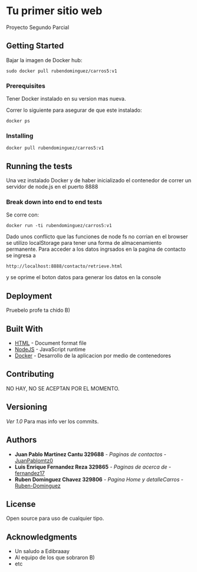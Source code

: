 # Tu primer sitio web

Proyecto Segundo Parcial

## Getting Started

Bajar la imagen de Docker hub:
```
sudo docker pull rubendominguez/carros5:v1
```

### Prerequisites

Tener Docker instalado en su version mas nueva.

Correr lo siguiente para asegurar de que este instalado:

```
docker ps
```

### Installing

```
docker pull rubendominguez/carros5:v1
```

## Running the tests

Una vez instalado Docker y de haber inicializado el contenedor de correr un servidor de node.js en el puerto 8888

### Break down into end to end tests

Se corre con:

```
docker run -ti rubendominguez/carros5:v1
```

Dado unos conflicto que las funciones de node fs no corrian en el browser se utilizo localStorage para tener una forma de almacenamiento permanente. Para acceder a los datos ingrsados en la pagina de contacto se ingresa a

```
http://localhost:8888/contacto/retrieve.html
```
y se oprime el boton datos para generar los datos en la console


## Deployment

Pruebelo profe ta chido B)

## Built With

* [HTML](https://en.wikipedia.org/wiki/HTML) - Document format file
* [NodeJS](https://nodejs.org/en/) - JavaScript runtime
* [Docker](https://www.docker.com/) - Desarrollo de la aplicacion por medio de contenedores

## Contributing

NO HAY, NO SE ACEPTAN POR EL MOMENTO.

## Versioning

*Ver 1.0*
Para mas info ver los commits.

## Authors

* **Juan Pablo Martinez Cantu 329688** - *Paginas de contactos* - [JuanPablomtz0](https://github.com/JuanPablomtz0)
* **Luis Enrique Fernandez Reza 329865** - *Paginas de acerca de* - [fernandez17](https://github.com/lfernandez17)
* **Ruben Dominguez Chavez 329806** - *Pagina Home y detalleCarros* - [Ruben-Dominguez](https://github.com/Ruben-Dominguez)

## License

Open source para uso de cualquier tipo.

## Acknowledgments

* Un saludo a Edibraaay
* Al equipo de los que sobraron B)
* etc
